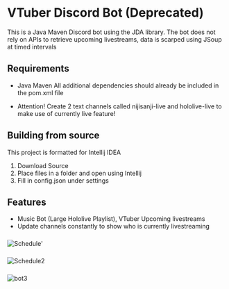 # VTuber Discord Bot (Deprecated)
This is a Java Maven Discord bot using the JDA library. The bot does not rely on APIs to retrieve upcoming livestreams, data is scarped using JSoup at timed intervals

## Requirements 
- Java Maven
All additional dependencies should already be included in the pom.xml file 

- Attention! Create 2 text channels called nijisanji-live and hololive-live to make use of currently live feature!
## Building from source
This project is formatted for Intellij IDEA 
1. Download Source
2. Place files in a folder and open using Intellij
3. Fill in config.json under settings

## Features
- Music Bot (Large Hololive Playlist), VTuber Upcoming livestreams
- Update channels constantly to show who is currently livestreaming

###
![Schedule](https://i.imgur.com/olHuOVO.png)'
###
![Schedule2](https://imgur.com/rWow478.png)
###
![bot3](https://imgur.com/auKNj1X.png)
